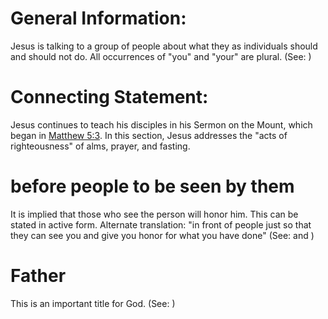 
# General Information:
Jesus is talking to a group of people about what they as individuals should and should not do. All occurrences of "you" and "your" are plural. (See: )

# Connecting Statement:
Jesus continues to teach his disciples in his Sermon on the Mount, which began in [Matthew 5:3](../05/03.md). In this section, Jesus addresses the "acts of righteousness" of alms, prayer, and fasting.

# before people to be seen by them
It is implied that those who see the person will honor him. This can be stated in active form. Alternate translation: "in front of people just so that they can see you and give you honor for what you have done" (See:  and )

# Father
This is an important title for God. (See: )